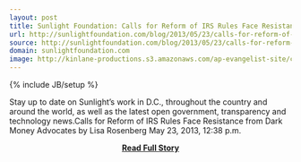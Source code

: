 ```yaml
---
layout: post
title: Sunlight Foundation: Calls for Reform of IRS Rules Face Resistance from Dark Money Advocates
url: http://sunlightfoundation.com/blog/2013/05/23/calls-for-reform-of-irs-rules-face-resistance-from-dark-money-advocates/
source: http://sunlightfoundation.com/blog/2013/05/23/calls-for-reform-of-irs-rules-face-resistance-from-dark-money-advocates/
domain: sunlightfoundation.com
image: http://kinlane-productions.s3.amazonaws.com/ap-evangelist-site/curated/screenshots/9049_sunlightfoundation_com.png
---
```

{% include JB/setup %}<p>Stay up to date on Sunlight’s work in D.C., throughout the country and around the world, as well as the latest open government, transparency and technology news.Calls for Reform of IRS Rules Face Resistance from Dark Money Advocates by Lisa Rosenberg May 23, 2013, 12:38 p.m.</p>
<center><p><a href="http://sunlightfoundation.com/blog/2013/05/23/calls-for-reform-of-irs-rules-face-resistance-from-dark-money-advocates/" style='padding:25px; font-sze:18px; font-weight: bold;'>Read Full Story</a></p></center>
